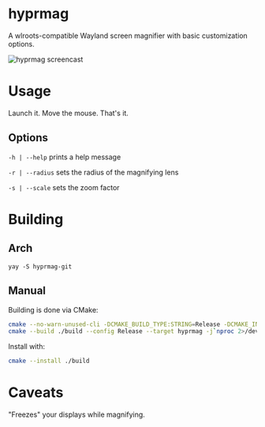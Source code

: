 # hyprmag

A wlroots-compatible Wayland screen magnifier with basic customization options.

![hyprmag screencast](https://user-images.githubusercontent.com/63104422/280996521-71936981-d8b4-45cf-9ad7-07dc16f9b24a.gif)

# Usage

Launch it. Move the mouse. That's it.

## Options

`-h | --help` prints a help message

`-r | --radius` sets the radius of the magnifying lens

`-s | --scale` sets the zoom factor

# Building

## Arch
`yay -S hyprmag-git`

## Manual

Building is done via CMake:

```sh
cmake --no-warn-unused-cli -DCMAKE_BUILD_TYPE:STRING=Release -DCMAKE_INSTALL_PREFIX:PATH=/usr -S . -B ./build
cmake --build ./build --config Release --target hyprmag -j`nproc 2>/dev/null || getconf _NPROCESSORS_CONF`
```

Install with:

```sh
cmake --install ./build
```

# Caveats

"Freezes" your displays while magnifying.
